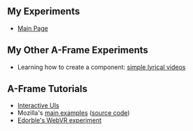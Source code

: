 ## My Experiments
- [Main Page](https://aschneiderman.github.io//aframe-explore/)

## My Other A-Frame Experiments
- Learning how to create a component:  [simple lyrical videos](https://github.com/aschneiderman/aframe-lyric-video/blob/master/notes.md)


## A-Frame Tutorials

- [Interactive UIs](http://ottifox.com/prototype/2017/09/07/prototype-webvr-uis-with-aframe.html)
- Mozilla's [main examples](https://aframe.io/aframe/examples/)  ([source code](https://github.com/aframevr/aframe/tree/master/examples))
- [Edorble's WebVR experiment](https://www.edorble.com/webvr)
